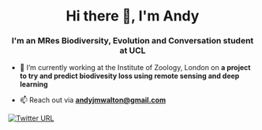<h1 align="center">Hi there 👋, I'm Andy</h1>
<h3 align="center">I'm an MRes Biodiversity, Evolution and Conversation student at UCL</h3>

- 🌱 I’m currently working at the Institute of Zoology, London on **a project to try and predict biodivesity loss using remote sensing and deep learning**

- 📫 Reach out via **andyjmwalton@gmail.com**

[![Twitter URL](https://img.shields.io/twitter/url/https/twitter.com/bukotsunikki.svg?style=social&label=Follow%20%40bukotsunikki)](https://twitter.com/andyjmwalton)
